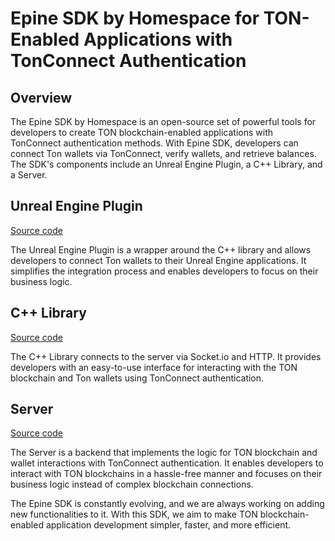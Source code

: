 # Epine SDK by Homespace for TON-Enabled Applications with TonConnect Authentication
## Overview
The Epine SDK by Homespace is an open-source set of powerful tools for developers to create TON blockchain-enabled applications with TonConnect authentication methods. With Epine SDK, developers can connect Ton wallets via TonConnect, verify wallets, and retrieve balances. The SDK's components include an Unreal Engine Plugin, a C++ Library, and a Server.

## Unreal Engine Plugin
[Source code](https://github.com/EpineCloud/EpinePlugin-Unreal)

The Unreal Engine Plugin is a wrapper around the C++ library and allows developers to connect Ton wallets to their Unreal Engine applications. It simplifies the integration process and enables developers to focus on their business logic.

## C++ Library
[Source code](https://github.com/EpineCloud/epine-sdk-cpp)

The C++ Library connects to the server via Socket.io and HTTP. It provides developers with an easy-to-use interface for interacting with the TON blockchain and Ton wallets using TonConnect authentication.

## Server
[Source code](https://github.com/EpineCloud/epine-server-public)

The Server is a backend that implements the logic for TON blockchain and wallet interactions with TonConnect authentication. It enables developers to interact with TON blockchains in a hassle-free manner and focuses on their business logic instead of complex blockchain connections.

The Epine SDK is constantly evolving, and we are always working on adding new functionalities to it. With this SDK, we aim to make TON blockchain-enabled application development simpler, faster, and more efficient.
